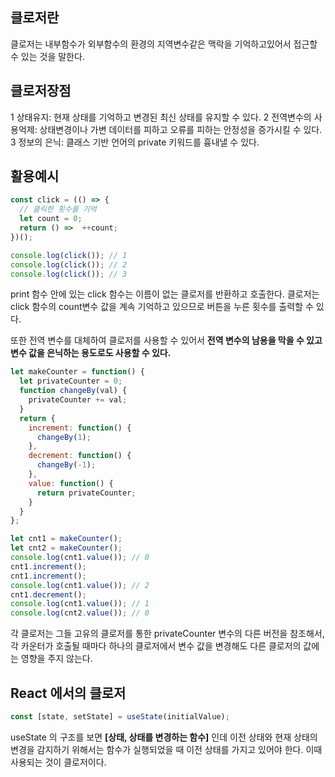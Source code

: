 ## 클로저란
클로저는 내부함수가 외부함수의 환경의 지역변수같은 맥락을 기억하고있어서 접근할 수 있는 것을 말한다.

## 클로저장점
1 상태유지: 현재 상태를 기억하고 변경된 최신 상태를 유지할 수 있다.
2 전역변수의 사용억제: 상태변경이나 가변 데이터를 피하고 오류를 피하는 안정성을 증가시킬 수 있다.
3 정보의 은닉: 클래스 기반 언어의 private 키워드를 흉내낼 수 있다.

## 활용예시
 
```js
const click = (() => {
  // 클릭한 횟수를 기억
  let count = 0;
  return () =>  ++count;
})();

console.log(click()); // 1
console.log(click()); // 2
console.log(click()); // 3

```
print 함수 안에 있는 click 함수는 이름이 없는 클로저를 반환하고 호출한다. 클로저는 click 함수의 count변수 값을 계속 기억하고 있으므로 버튼을 누른 횟수를 출력할 수 있다.


또한 전역 변수를 대체하여 클로저를 사용할 수 있어서 **전역 변수의 남용을 막을 수 있고 변수 값을 은닉하는 용도로도 사용할 수 있다.**


```js
let makeCounter = function() {
  let privateCounter = 0;
  function changeBy(val) {
    privateCounter += val;
  }
  return {
    increment: function() {
      changeBy(1);
    },
    decrement: function() {
      changeBy(-1);
    },
    value: function() {
      return privateCounter;
    }
  }
};

let cnt1 = makeCounter();
let cnt2 = makeCounter();
console.log(cnt1.value()); // 0 
cnt1.increment();
cnt1.increment();
console.log(cnt1.value()); // 2
cnt1.decrement();
console.log(cnt1.value()); // 1
console.log(cnt2.value()); // 0
```

각 클로저는 그들 고유의 클로저를 통한 privateCounter 변수의 다른 버전을 참조해서, 각 카운터가 호출될 때마다 하나의 클로저에서 변수 값을 변경해도 다른 클로저의 값에는 영향을 주지 않는다.

## React 에서의 클로저
```js
const [state, setState] = useState(initialValue);
```
useState 의 구조를 보면 **[상태, 상태를 변경하는 함수]** 인데
이전 상태와 현재 상태의 변경을 감지하기 위해서는 함수가 실행되었을 때 이전 상태를 가지고 있어야 한다. 이때 사용되는 것이 클로저이다.


